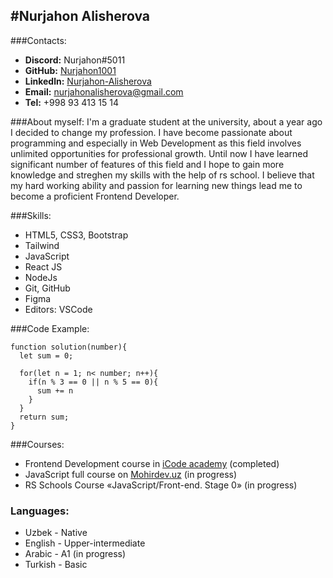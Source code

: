 
#Nurjahon Alisherova
---
###Contacts:
- __Discord:__ Nurjahon#5011
- __GitHub:__  [Nurjahon1001](https://GitHub/Nurjahon1001)
- __Linkedln:__ [Nurjahon-Alisherova](linkedin.com/in/nurjahon-alisherova-51815823a)
- __Email:__ nurjahonalisherova@gmail.com
- __Tel:__ +998 93 413 15 14

###About myself: 
I'm a graduate student at the university, about a year ago I decided to change my profession. I have become passionate about programming and especially in Web Development as this field involves unlimited opportunities for professional growth. Until now I have learned significant number of features of this field and I hope to gain more knowledge and streghen my skills with the help of rs school. I believe that my hard working ability and passion for learning new things lead me to become a proficient Frontend Developer.

###Skills: 

- HTML5, CSS3, Bootstrap
- Tailwind
- JavaScript
- React JS
- NodeJs
- Git, GitHub
- Figma
- Editors: VSCode

###Code Example:
```
function solution(number){
  let sum = 0;
  
  for(let n = 1; n< number; n++){
    if(n % 3 == 0 || n % 5 == 0){
      sum += n
    }
  }
  return sum;
} 
```


###Courses:
- Frontend Development course in [iCode academy](https://www.facebook.com/icodeacademyuzb/?ref=py_c) (completed)
- JavaScript full course on [Mohirdev.uz](https://mohirdev.uz) (in progress)
- RS Schools Course «JavaScript/Front-end. Stage 0» (in progress)

### Languages:
- Uzbek - Native
- English - Upper-intermediate
- Arabic - A1 (in progress)
- Turkish - Basic
